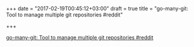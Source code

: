 +++
date = "2017-02-19T00:45:12+03:00"
draft = true
title = "go-many-git: Tool to manage multiple git repositories  #reddit"

+++

<p><a href="https://t.co/G2GqWMHWSV">go-many-git: Tool to manage multiple git repositories  #reddit</a></p>
